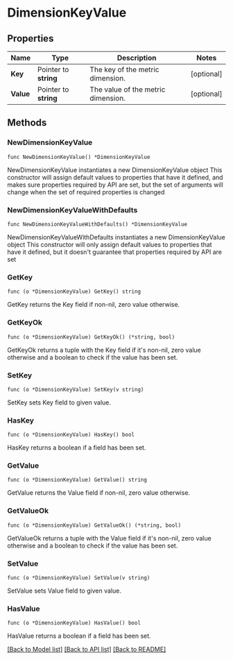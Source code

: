 # DimensionKeyValue

## Properties

Name | Type | Description | Notes
------------ | ------------- | ------------- | -------------
**Key** | Pointer to **string** | The key of the metric dimension. | [optional] 
**Value** | Pointer to **string** | The value of the metric dimension. | [optional] 

## Methods

### NewDimensionKeyValue

`func NewDimensionKeyValue() *DimensionKeyValue`

NewDimensionKeyValue instantiates a new DimensionKeyValue object
This constructor will assign default values to properties that have it defined,
and makes sure properties required by API are set, but the set of arguments
will change when the set of required properties is changed

### NewDimensionKeyValueWithDefaults

`func NewDimensionKeyValueWithDefaults() *DimensionKeyValue`

NewDimensionKeyValueWithDefaults instantiates a new DimensionKeyValue object
This constructor will only assign default values to properties that have it defined,
but it doesn't guarantee that properties required by API are set

### GetKey

`func (o *DimensionKeyValue) GetKey() string`

GetKey returns the Key field if non-nil, zero value otherwise.

### GetKeyOk

`func (o *DimensionKeyValue) GetKeyOk() (*string, bool)`

GetKeyOk returns a tuple with the Key field if it's non-nil, zero value otherwise
and a boolean to check if the value has been set.

### SetKey

`func (o *DimensionKeyValue) SetKey(v string)`

SetKey sets Key field to given value.

### HasKey

`func (o *DimensionKeyValue) HasKey() bool`

HasKey returns a boolean if a field has been set.

### GetValue

`func (o *DimensionKeyValue) GetValue() string`

GetValue returns the Value field if non-nil, zero value otherwise.

### GetValueOk

`func (o *DimensionKeyValue) GetValueOk() (*string, bool)`

GetValueOk returns a tuple with the Value field if it's non-nil, zero value otherwise
and a boolean to check if the value has been set.

### SetValue

`func (o *DimensionKeyValue) SetValue(v string)`

SetValue sets Value field to given value.

### HasValue

`func (o *DimensionKeyValue) HasValue() bool`

HasValue returns a boolean if a field has been set.


[[Back to Model list]](../README.md#documentation-for-models) [[Back to API list]](../README.md#documentation-for-api-endpoints) [[Back to README]](../README.md)


